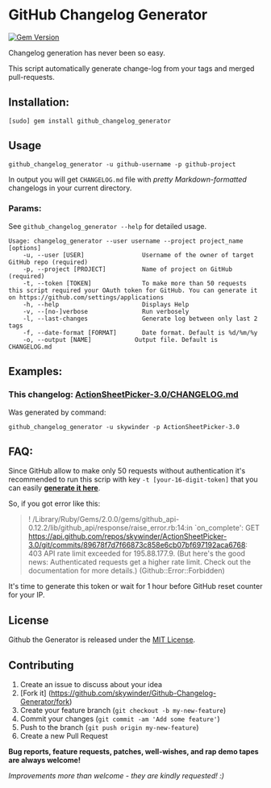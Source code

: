 GitHub Changelog Generator
==================

[![Gem Version](https://badge.fury.io/rb/github_changelog_generator.svg)](http://badge.fury.io/rb/github_changelog_generator)

Changelog generation has never been so easy.

This script automatically generate change-log from your tags and merged pull-requests.

## Installation:
	[sudo] gem install github_changelog_generator

## Usage

	github_changelog_generator -u github-username -p github-project

In output you will get `CHANGELOG.md` file with *pretty Markdown-formatted* changelogs in your current directory.

### Params:
See `github_changelog_generator --help` for detailed usage.

	Usage: changelog_generator --user username --project project_name [options]
	    -u, --user [USER]                Username of the owner of target GitHub repo (required)
	    -p, --project [PROJECT]          Name of project on GitHub (required)
	    -t, --token [TOKEN]              To make more than 50 requests this script required your OAuth token for GitHub. You can generate it on https://github.com/settings/applications
	    -h, --help                       Displays Help
	    -v, --[no-]verbose               Run verbosely
	    -l, --last-changes               Generate log between only last 2 tags
	    -f, --date-format [FORMAT]       Date format. Default is %d/%m/%y
	    -o, --output [NAME]            Output file. Default is CHANGELOG.md

## Examples:
### This changelog: [ActionSheetPicker-3.0/CHANGELOG.md](https://github.com/skywinder/ActionSheetPicker-3.0/blob/master/CHANGELOG.md)

Was generated by command:

	github_changelog_generator -u skywinder -p ActionSheetPicker-3.0


## FAQ:
Since GitHub allow to make only 50 requests without authentication it's recommended to run this scrip with key `-t [your-16-digit-token]` that you can easily **[generate it here](https://github.com/settings/applications)**.

So, if you got error like this:
>! /Library/Ruby/Gems/2.0.0/gems/github_api-0.12.2/lib/github_api/response/raise_error.rb:14:in `on_complete': GET https://api.github.com/repos/skywinder/ActionSheetPicker-3.0/git/commits/89678f7d7f66873c858e6cb07bf697192aca6768: 403 API rate limit exceeded for 195.88.177.9. (But here's the good news: Authenticated requests get a higher rate limit. Check out the documentation for more details.) (Github::Error::Forbidden) 

It's time to generate this token or wait for 1 hour before GitHub reset counter for your IP.

## License

Github the Generator is released under the [MIT License](http://www.opensource.org/licenses/MIT).

## Contributing

1. Create an issue to discuss about your idea
2. [Fork it] (https://github.com/skywinder/Github-Changelog-Generator/fork)
3. Create your feature branch (`git checkout -b my-new-feature`)
4. Commit your changes (`git commit -am 'Add some feature'`)
5. Push to the branch (`git push origin my-new-feature`)
6. Create a new Pull Request

**Bug reports, feature requests, patches, well-wishes, and rap demo tapes are always welcome!**

*Improvements more than welcome - they are kindly requested! :)*